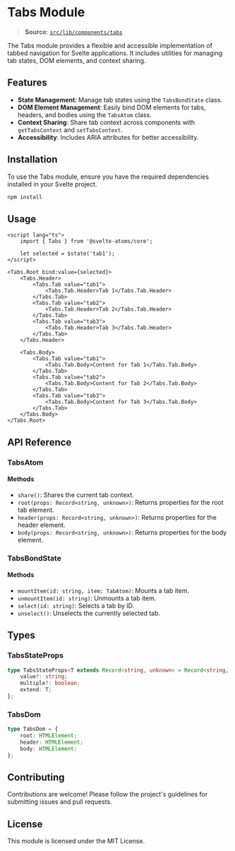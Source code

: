 # Tabs Module

> **Source**: [`src/lib/components/tabs`](../../src/lib/components/tabs)

The Tabs module provides a flexible and accessible implementation of tabbed navigation for Svelte applications. It includes utilities for managing tab states, DOM elements, and context sharing.

## Features

- **State Management**: Manage tab states using the `TabsBondState` class.
- **DOM Element Management**: Easily bind DOM elements for tabs, headers, and bodies using the `TabsAtom` class.
- **Context Sharing**: Share tab context across components with `getTabsContext` and `setTabsContext`.
- **Accessibility**: Includes ARIA attributes for better accessibility.

## Installation

To use the Tabs module, ensure you have the required dependencies installed in your Svelte project.

```bash
npm install
```

## Usage

```svelte
<script lang="ts">
	import { Tabs } from '@svelte-atoms/core';

	let selected = $state('tab1');
</script>

<Tabs.Root bind:value={selected}>
	<Tabs.Header>
		<Tabs.Tab value="tab1">
			<Tabs.Tab.Header>Tab 1</Tabs.Tab.Header>
		</Tabs.Tab>
		<Tabs.Tab value="tab2">
			<Tabs.Tab.Header>Tab 2</Tabs.Tab.Header>
		</Tabs.Tab>
		<Tabs.Tab value="tab3">
			<Tabs.Tab.Header>Tab 3</Tabs.Tab.Header>
		</Tabs.Tab>
	</Tabs.Header>

	<Tabs.Body>
		<Tabs.Tab value="tab1">
			<Tabs.Tab.Body>Content for Tab 1</Tabs.Tab.Body>
		</Tabs.Tab>
		<Tabs.Tab value="tab2">
			<Tabs.Tab.Body>Content for Tab 2</Tabs.Tab.Body>
		</Tabs.Tab>
		<Tabs.Tab value="tab3">
			<Tabs.Tab.Body>Content for Tab 3</Tabs.Tab.Body>
		</Tabs.Tab>
	</Tabs.Body>
</Tabs.Root>
```

## API Reference

### TabsAtom

#### Methods

- `share()`: Shares the current tab context.
- `root(props: Record<string, unknown>)`: Returns properties for the root tab element.
- `header(props: Record<string, unknown>)`: Returns properties for the header element.
- `body(props: Record<string, unknown>)`: Returns properties for the body element.

### TabsBondState

#### Methods

- `mountItem(id: string, item: TabAtom)`: Mounts a tab item.
- `unmountItem(id: string)`: Unmounts a tab item.
- `select(id: string)`: Selects a tab by ID.
- `unselect()`: Unselects the currently selected tab.

## Types

### TabsStateProps

```typescript
type TabsStateProps<T extends Record<string, unknown> = Record<string, unknown>> = {
	value?: string;
	multiple?: boolean;
	extend: T;
};
```

### TabsDom

```typescript
type TabsDom = {
	root: HTMLElement;
	header: HTMLElement;
	body: HTMLElement;
};
```

## Contributing

Contributions are welcome! Please follow the project's guidelines for submitting issues and pull requests.

## License

This module is licensed under the MIT License.
